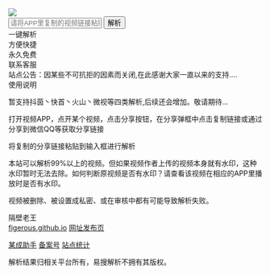 <!DOCTYPE html>
<html>
<head>
<meta http-equiv="Content-Type" content="text/html; charset=utf-8">
<meta content="width=device-width,maximum-scale=1.0,minimum-scale=1.0,initial-scale=1.0,user-scalable=no" name="viewport">
<title>某成的博客 - 全网短视频无水印在线解析</title>
<meta name="keywords" content="易搜影视,易搜,易搜解析,易搜助手,易搜无水印,无水印解析,短视频无水印,聚合无水印">
<meta name="description" content="易搜助手是一款多功能聚合去水印平台,为网友提供免费在线去水印，给您全新的“悦享品质”体验。">
<link href="https://cdn.bootcdn.net/ajax/libs/font-awesome/4.7.0/css/font-awesome.min.css" rel="stylesheet">
<link href="public/style.css" rel="stylesheet">
<script src="public/jquery.min.js"></script>
</head>
<body>
<div class="header">
	<div class="logo-header"><a href="./" title="易搜助手"><img src="public/logo.png"></a></div>
</div>
<div class="home_container">
    <div class="wrap">
	    <div class="wrap_background"></div>
		<div class="wrap_search">
		    <input type="text" id="url" placeholder="请将APP里复制的视频链接粘贴到这里" autocomplete="off">
			<button type="submit" id="button">解析</button>
		</div>
	</div>
	<!-- 内容 -->
	<div class="home_page">
	    <div class="page_list">
		    <div class="list_box">
			    <div class="list_ico"><i class="fa fa-paw"></i></div>
				<div class="list_title">一键解析</div>
			</div>
			<div class="list_box">
			    <div class="list_ico"><i class="fa fa-safari"></i></div>
				<div class="list_title">方便快捷</div>
			</div>
			<div class="list_box">
			    <div class="list_ico"><i class="fa fa-gift"></i></div>
				<div class="list_title">永久免费</div>
			</div>
			<div class="list_box">
			    <div class="list_ico"><a href="tencent://message/?uin=1281546270" target="_blank" rel="nofollow"><i class="fa fa-qq"></i></a></div>
				<div class="list_title">联系客服</div>
			</div>
		</div>
		<!-- 公告 -->
		<div class="page_notice">
		    站点公告：<span>因某些不可抗拒的因素而关闭,在此感谢大家一直以来的支持....</span>
		</div>
		<div class="watermark">
		    <div class="mark_title">使用说明</div>
			<div class="mark_content">
			    <p><em></em>暂支持抖茵丶快首丶火山丶微视等四类解析,后续还会增加。敬请期待...</p>
				<p><em></em>打开视频APP，点开某个视频，点击分享按钮，在分享弹框中点击复制链接或通过分享到微信QQ等获取分享链接</p>
				<p><em></em>将复制的分享链接粘贴到输入框进行解析</p>
				<p><em></em>本站可以解析99%以上的视频。但如果视频作者上传的视频本身就有水印，这种水印暂时无法去除。如何判断原视频是否有水印？请查看该视频在相应的APP里播放时是否有水印。</p>
				<p><em></em>视频被删除、被设置成私密、或在审核中都有可能导致解析失败。</p>
			</div>
		</div>	
	</div>
</div>
<div class="footer">
	<div class="link">
		<div class="link_title">隔壁老王</div>
		<div class="link_content">
			<a href="https://www.x6d.com/" target="_blank" title="figerous.github.io">figerous.github.io</a>
			<a href="http://www.xiaodao.biz/" target="_blank" title="网址发布页">网址发布页</a>
		</div>
	</div>
	<div class="footer_content">
		<p>
			<a href="http://www.xiaodao.biz/" title="某成助手">某成助手</a>
			<a href="http://www.beian.miit.gov.cn" target="_blank" rel="nofollow" title="备案号">备案号</a>
			<a href="#" title="站点统计" target="_blank" rel="nofollow">站点统计</a>
		</p>
		<p>解析结果归相关平台所有，易搜解析不拥有其版权。</p>
	</div>
</div>
<div id="load"></div>
<script>
//协议判断 勿删
var protocolStr = document.location.protocol;
if(protocolStr == "http:"){
    var meta = '<meta name="author" content="蓝优">';
}else if(protocolStr == "https:"){
	var meta = '<meta http-equiv="Content-Security-Policy" content="upgrade-insecure-requests" />';
}
$(document).ready(function(){
	$('#button').click(function (){		
		var text = $('#url').val();
		if (text == '') {
			alert('域名不能为空');
			return false;
		}
		$.ajax({			
			url:'api.php',
			type:'get', 
			dataType:'json', 
			data: {url:text},
			beforeSend: function(){
               $("#load").html('<div class="preloader"><div class="loader"></div></div>');
			   $("head").prepend(meta);
            },
			success:function(data){
				if (data.code == 200) {
					var mkhtml = '<div class="mark_title">解析结果</div><div class="water_content"><p>'+data.title+'</p><div class="video"><iframe src="'+data.url+'" width="100%" height="100%" scrolling="no" frameborder="0" allowfullscreen="true" allow="autoplay" referrerpolicy="no-referrer"></iframe></div><div class="download"><a href="'+data.pic+'" target="_blank" rel="nofollow">封面图片</a><a href="'+data.url+'" target="_blank" rel="nofollow" referrerpolicy="no-referrer">下载视频</a></div></div>';
					$(".watermark").html(mkhtml);
					$("#load").empty();
				}else{
					alert(data.msg);
					$("#load").empty();
				}	
			}
		});
	});
});
</script>
</body>
</html>
